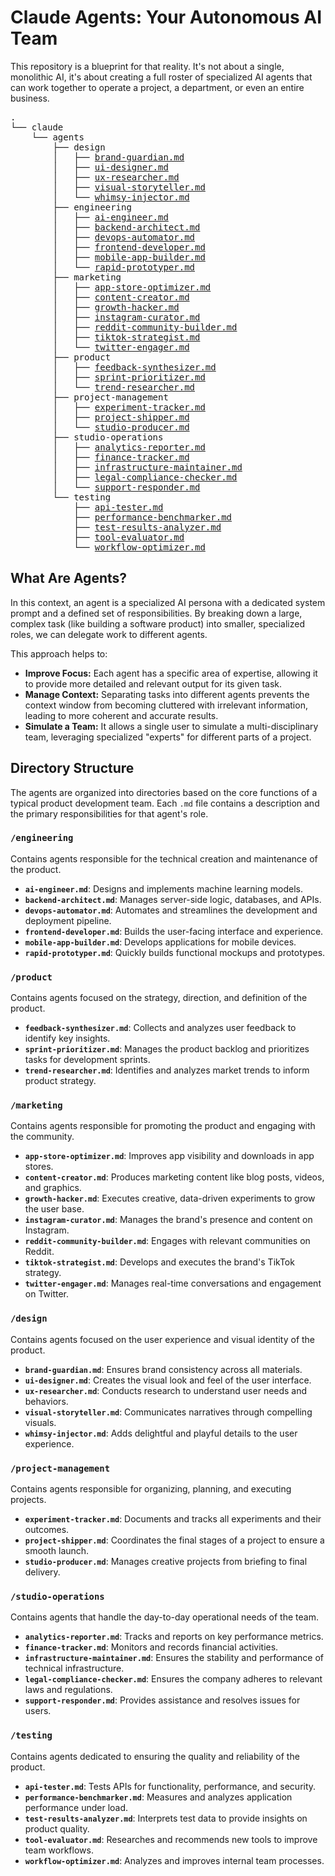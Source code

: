 # Claude Agents: Your Autonomous AI Team

This repository is a blueprint for that reality. It's not about a single, monolithic AI, it's about creating a full roster of specialized AI agents that can work together to operate a project, a department, or even an entire business.

<pre>
.
└── claude
    └── agents
        ├── design
        │   ├── <a href="https://github.com/aaurelions/my-team/blob/main/claude/agents/design/brand-guardian.md">brand-guardian.md</a>
        │   ├── <a href="https://github.com/aaurelions/my-team/blob/main/claude/agents/design/ui-designer.md">ui-designer.md</a>
        │   ├── <a href="https://github.com/aaurelions/my-team/blob/main/claude/agents/design/ux-researcher.md">ux-researcher.md</a>
        │   ├── <a href="https://github.com/aaurelions/my-team/blob/main/claude/agents/design/visual-storyteller.md">visual-storyteller.md</a>
        │   └── <a href="https://github.com/aaurelions/my-team/blob/main/claude/agents/design/whimsy-injector.md">whimsy-injector.md</a>
        ├── engineering
        │   ├── <a href="https://github.com/aaurelions/my-team/blob/main/claude/agents/engineering/ai-engineer.md">ai-engineer.md</a>
        │   ├── <a href="https://github.com/aaurelions/my-team/blob/main/claude/agents/engineering/backend-architect.md">backend-architect.md</a>
        │   ├── <a href="https://github.com/aaurelions/my-team/blob/main/claude/agents/engineering/devops-automator.md">devops-automator.md</a>
        │   ├── <a href="https://github.com/aaurelions/my-team/blob/main/claude/agents/engineering/frontend-developer.md">frontend-developer.md</a>
        │   ├── <a href="https://github.com/aaurelions/my-team/blob/main/claude/agents/engineering/mobile-app-builder.md">mobile-app-builder.md</a>
        │   └── <a href="https://github.com/aaurelions/my-team/blob/main/claude/agents/engineering/rapid-prototyper.md">rapid-prototyper.md</a>
        ├── marketing
        │   ├── <a href="https://github.com/aaurelions/my-team/blob/main/claude/agents/marketing/app-store-optimizer.md">app-store-optimizer.md</a>
        │   ├── <a href="https://github.com/aaurelions/my-team/blob/main/claude/agents/marketing/content-creator.md">content-creator.md</a>
        │   ├── <a href="https://github.com/aaurelions/my-team/blob/main/claude/agents/marketing/growth-hacker.md">growth-hacker.md</a>
        │   ├── <a href="https://github.com/aaurelions/my-team/blob/main/claude/agents/marketing/instagram-curator.md">instagram-curator.md</a>
        │   ├── <a href="https://github.com/aaurelions/my-team/blob/main/claude/agents/marketing/reddit-community-builder.md">reddit-community-builder.md</a>
        │   ├── <a href="https://github.com/aaurelions/my-team/blob/main/claude/agents/marketing/tiktok-strategist.md">tiktok-strategist.md</a>
        │   └── <a href="https://github.com/aaurelions/my-team/blob/main/claude/agents/marketing/twitter-engager.md">twitter-engager.md</a>
        ├── product
        │   ├── <a href="https://github.com/aaurelions/my-team/blob/main/claude/agents/product/feedback-synthesizer.md">feedback-synthesizer.md</a>
        │   ├── <a href="https://github.com/aaurelions/my-team/blob/main/claude/agents/product/sprint-prioritizer.md">sprint-prioritizer.md</a>
        │   └── <a href="https://github.com/aaurelions/my-team/blob/main/claude/agents/product/trend-researcher.md">trend-researcher.md</a>
        ├── project-management
        │   ├── <a href="https://github.com/aaurelions/my-team/blob/main/claude/agents/project-management/experiment-tracker.md">experiment-tracker.md</a>
        │   ├── <a href="https://github.com/aaurelions/my-team/blob/main/claude/agents/project-management/project-shipper.md">project-shipper.md</a>
        │   └── <a href="https://github.com/aaurelions/my-team/blob/main/claude/agents/project-management/studio-producer.md">studio-producer.md</a>
        ├── studio-operations
        │   ├── <a href="https://github.com/aaurelions/my-team/blob/main/claude/agents/studio-operations/analytics-reporter.md">analytics-reporter.md</a>
        │   ├── <a href="https://github.com/aaurelions/my-team/blob/main/claude/agents/studio-operations/finance-tracker.md">finance-tracker.md</a>
        │   ├── <a href="https://github.com/aaurelions/my-team/blob/main/claude/agents/studio-operations/infrastructure-maintainer.md">infrastructure-maintainer.md</a>
        │   ├── <a href="https://github.com/aaurelions/my-team/blob/main/claude/agents/studio-operations/legal-compliance-checker.md">legal-compliance-checker.md</a>
        │   └── <a href="https://github.com/aaurelions/my-team/blob/main/claude/agents/studio-operations/support-responder.md">support-responder.md</a>
        └── testing
            ├── <a href="https://github.com/aaurelions/my-team/blob/main/claude/agents/testing/api-tester.md">api-tester.md</a>
            ├── <a href="https://github.com/aaurelions/my-team/blob/main/claude/agents/testing/performance-benchmarker.md">performance-benchmarker.md</a>
            ├── <a href="https://github.com/aaurelions/my-team/blob/main/claude/agents/testing/test-results-analyzer.md">test-results-analyzer.md</a>
            ├── <a href="https://github.com/aaurelions/my-team/blob/main/claude/agents/testing/tool-evaluator.md">tool-evaluator.md</a>
            └── <a href="https://github.com/aaurelions/my-team/blob/main/claude/agents/testing/workflow-optimizer.md">workflow-optimizer.md</a>
</pre>

## What Are Agents?

In this context, an agent is a specialized AI persona with a dedicated system prompt and a defined set of responsibilities. By breaking down a large, complex task (like building a software product) into smaller, specialized roles, we can delegate work to different agents.

This approach helps to:

- **Improve Focus:** Each agent has a specific area of expertise, allowing it to provide more detailed and relevant output for its given task.
- **Manage Context:** Separating tasks into different agents prevents the context window from becoming cluttered with irrelevant information, leading to more coherent and accurate results.
- **Simulate a Team:** It allows a single user to simulate a multi-disciplinary team, leveraging specialized "experts" for different parts of a project.

## Directory Structure

The agents are organized into directories based on the core functions of a typical product development team. Each `.md` file contains a description and the primary responsibilities for that agent's role.

### `/engineering`

Contains agents responsible for the technical creation and maintenance of the product.

- **`ai-engineer.md`**: Designs and implements machine learning models.
- **`backend-architect.md`**: Manages server-side logic, databases, and APIs.
- **`devops-automator.md`**: Automates and streamlines the development and deployment pipeline.
- **`frontend-developer.md`**: Builds the user-facing interface and experience.
- **`mobile-app-builder.md`**: Develops applications for mobile devices.
- **`rapid-prototyper.md`**: Quickly builds functional mockups and prototypes.

### `/product`

Contains agents focused on the strategy, direction, and definition of the product.

- **`feedback-synthesizer.md`**: Collects and analyzes user feedback to identify key insights.
- **`sprint-prioritizer.md`**: Manages the product backlog and prioritizes tasks for development sprints.
- **`trend-researcher.md`**: Identifies and analyzes market trends to inform product strategy.

### `/marketing`

Contains agents responsible for promoting the product and engaging with the community.

- **`app-store-optimizer.md`**: Improves app visibility and downloads in app stores.
- **`content-creator.md`**: Produces marketing content like blog posts, videos, and graphics.
- **`growth-hacker.md`**: Executes creative, data-driven experiments to grow the user base.
- **`instagram-curator.md`**: Manages the brand's presence and content on Instagram.
- **`reddit-community-builder.md`**: Engages with relevant communities on Reddit.
- **`tiktok-strategist.md`**: Develops and executes the brand's TikTok strategy.
- **`twitter-engager.md`**: Manages real-time conversations and engagement on Twitter.

### `/design`

Contains agents focused on the user experience and visual identity of the product.

- **`brand-guardian.md`**: Ensures brand consistency across all materials.
- **`ui-designer.md`**: Creates the visual look and feel of the user interface.
- **`ux-researcher.md`**: Conducts research to understand user needs and behaviors.
- **`visual-storyteller.md`**: Communicates narratives through compelling visuals.
- **`whimsy-injector.md`**: Adds delightful and playful details to the user experience.

### `/project-management`

Contains agents responsible for organizing, planning, and executing projects.

- **`experiment-tracker.md`**: Documents and tracks all experiments and their outcomes.
- **`project-shipper.md`**: Coordinates the final stages of a project to ensure a smooth launch.
- **`studio-producer.md`**: Manages creative projects from briefing to final delivery.

### `/studio-operations`

Contains agents that handle the day-to-day operational needs of the team.

- **`analytics-reporter.md`**: Tracks and reports on key performance metrics.
- **`finance-tracker.md`**: Monitors and records financial activities.
- **`infrastructure-maintainer.md`**: Ensures the stability and performance of technical infrastructure.
- **`legal-compliance-checker.md`**: Ensures the company adheres to relevant laws and regulations.
- **`support-responder.md`**: Provides assistance and resolves issues for users.

### `/testing`

Contains agents dedicated to ensuring the quality and reliability of the product.

- **`api-tester.md`**: Tests APIs for functionality, performance, and security.
- **`performance-benchmarker.md`**: Measures and analyzes application performance under load.
- **`test-results-analyzer.md`**: Interprets test data to provide insights on product quality.
- **`tool-evaluator.md`**: Researches and recommends new tools to improve team workflows.
- **`workflow-optimizer.md`**: Analyzes and improves internal team processes.
